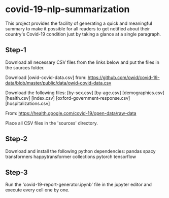 # covid-19-nlp-summarization
This project provides the facility of generating a quick and meaningful summary to make it possible for all readers to get notified about their country's Covid-19 condition just by taking a glance at a single paragraph.

## Step-1
Download all necessary CSV files from the links below and put the files in the sources folder.

Download [owid-covid-data.csv] from:
https://github.com/owid/covid-19-data/blob/master/public/data/owid-covid-data.csv

Download the following files:
[by-sex.csv]
[by-age.csv]
[demographics.csv]
[health.csv]
[index.csv]
[oxford-government-response.csv]
[hospitalizations.csv]

From:
https://health.google.com/covid-19/open-data/raw-data

Place all CSV files in the 'sources' directory.

## Step-2
Download and install the following python dependencies:
pandas
spacy
transformers
happytransformer
collections
pytorch
tensorflow

## Step-3
Run the 'covid-19-report-generator.ipynb' file in the jupyter editor and execute every cell one by one.


